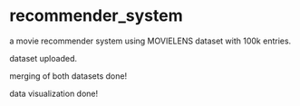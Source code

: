 # recommender_system
a movie recommender system using MOVIELENS dataset with 100k entries.

dataset uploaded.

merging of both datasets done!

data visualization done!
